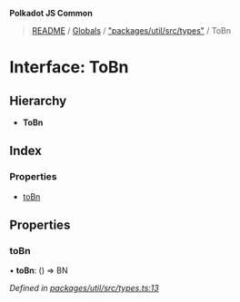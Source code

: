 **Polkadot JS Common**

> [README](../README.md) / [Globals](../globals.md) / ["packages/util/src/types"](../modules/_packages_util_src_types_.md) / ToBn

# Interface: ToBn

## Hierarchy

* **ToBn**

## Index

### Properties

* [toBn](_packages_util_src_types_.tobn.md#tobn)

## Properties

### toBn

•  **toBn**: () => BN

*Defined in [packages/util/src/types.ts:13](https://github.com/polkadot-js/common/blob/13ae8665/packages/util/src/types.ts#L13)*
